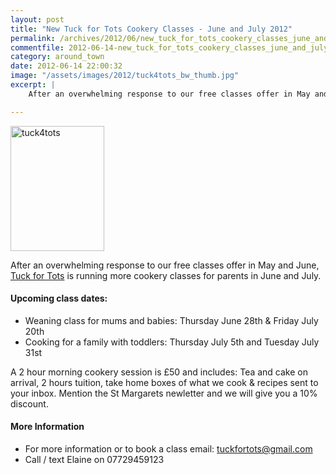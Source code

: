 ```yaml
---
layout: post
title: "New Tuck for Tots Cookery Classes - June and July 2012"
permalink: /archives/2012/06/new_tuck_for_tots_cookery_classes_june_and_july_20.html
commentfile: 2012-06-14-new_tuck_for_tots_cookery_classes_june_and_july_20
category: around_town
date: 2012-06-14 22:00:32
image: "/assets/images/2012/tuck4tots_bw_thumb.jpg"
excerpt: |
    After an overwhelming response to our free classes offer in May and June, <a href="https://stmargarets.london/directory/home_and_garden/201205171545">Tuck for Tots</a> is running more cookery classes for parents in June and July.

---
```


<a href="/assets/images/2012/tuck4tots_bw.jpg" title="See larger version of - tuck4tots "><img src="/assets/images/2012/tuck4tots_bw_thumb.jpg" width="150" height="200" alt="tuck4tots " class=" right" /></a>

After an overwhelming response to our free classes offer in May and June, [Tuck for Tots](/directory/home_and_garden/201205171545) is running more cookery classes for parents in June and July.

#### Upcoming class dates:

-   Weaning class for mums and babies: Thursday June 28th & Friday July 20th
-   Cooking for a family with toddlers: Thursday July 5th and Tuesday July 31st

A 2 hour morning cookery session is £50 and includes: Tea and cake on arrival, 2 hours tuition, take home boxes of what we cook & recipes sent to your inbox. Mention the St Margarets newletter and we will give you a 10% discount.

#### More Information

-   For more information or to book a class email: tuckfortots@gmail.com
-   Call / text Elaine on 07729459123
